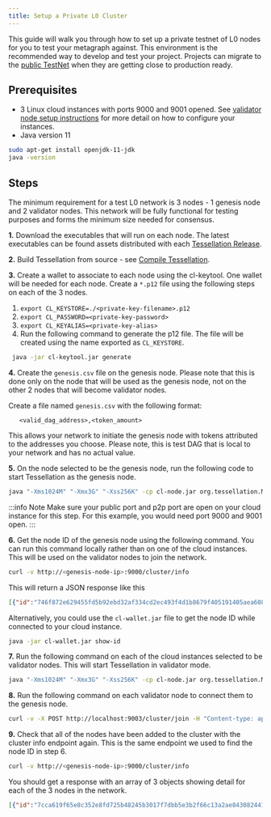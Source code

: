 ```yaml
---
title: Setup a Private L0 Cluster
---
```

<intro-end />

This guide will walk you through how to set up a private testnet of L0 nodes for you to test your metagraph against. This environment is the recommended way to develop and test your project.
Projects can migrate to the [public TestNet](/hypergraph/testnet) when they are getting close to production ready. 

## Prerequisites
- 3 Linux cloud instances with ports 9000 and 9001 opened. See [validator node setup instructions](/nodes/validator/providers) for more detail on how to configure your instances.
- Java version 11
```bash
sudo apt-get install openjdk-11-jdk
java -version
```

## Steps
The minimum requirement for a test L0 network is 3 nodes - 1 genesis node and 2 validator nodes. This network will be fully functional for testing purposes and forms the minimum size needed for consensus. 

**1.** Download the executables that will run on each node. The latest executables can be found assets distributed with each [Tessellation Release](https://github.com/Constellation-Labs/tessellation/releases).

**2.** Build Tessellation from source - see [Compile Tessellation](/statechannels/examples/compile-tessellation).

**3.** Create a wallet to associate to each node using the cl-keytool. One wallet will be needed for each node. Create a `*.p12` file using the following steps on each of the 3 nodes.
   1. `export CL_KEYSTORE=./<private-key-filename>.p12`
   2. `export CL_PASSWORD=<private-key-password>`
   3. `export CL_KEYALIAS=<private-key-alias>`
   4. Run the following command to generate the p12 file. The file will be created using the name exported as `CL_KEYSTORE`.
   ```bash
    java -jar cl-keytool.jar generate
   ```
   
**4.** Create the `genesis.csv` file on the genesis node. Please note that this is done only on the node that will be used as the genesis node, not on the other 2 nodes that will become validator nodes. 

Create a file named `genesis.csv` with the following format:
```csv
   <valid_dag_address>,<token_amount>
```  

This allows your network to initiate the genesis node with tokens attributed to the addresses you choose. Please note, this is test DAG that is local to your network and has no actual value.

**5.** On the node selected to be the genesis node, run the following code to start Tessellation as the genesis node. 
```bash
java "-Xms1024M" "-Xmx3G" "-Xss256K" -cp cl-node.jar org.tessellation.Main run-genesis ./genesis.csv --ip <genesis-node-ip> --public-port 9000 --p2p-port 9001 --cli-port 9003 --collateral 0 -e testnet
```

:::info Note
Make sure your public port and p2p port are open on your cloud instance for this step. For this example, you would need port 9000 and 9001 open. 
:::

**6.** Get the node ID of the genesis node using the following command. You can run this command locally rather than on one of the cloud instances. This will be used on the validator nodes to join the network. 
```bash
curl -v http://<genesis-node-ip>:9000/cluster/info
```

This will return a JSON response like this
```json
[{"id":"746f872e629455fd5b92ebd32af334cd2ec493f4d1b8679f405191405aea6083e8b63b740874962dcb71ce9bdaf6f1ea1a94ae6428a271c102265f80d5187a2d","ip":"13.40.100.125","publicPort":9000,"p2pPort":9001,"session":" db886897-b3b1-484e-b645-ba3659587099","state":"Ready"}]
```

Alternatively, you could use the `cl-wallet.jar` file to get the node ID while connected to your cloud instance.
```bash
java -jar cl-wallet.jar show-id
```

**7.** Run the following command on each of the cloud instances selected to be validator nodes. This will start Tessellation in validator mode. 
```bash
java "-Xms1024M" "-Xmx3G" "-Xss256K" -cp cl-node.jar org.tessellation.Main run-validator --ip <validator-node-ip> --public-port 9000 --p2p-port 9001 --cli-port 9003 --collateral 0 -e testnet
```

**8.** Run the following command on each validator node to connect them to the genesis node. 
```bash
curl -v -X POST http://localhost:9003/cluster/join -H "Content-type: application/json" -d '{ "id":"<genesis-node-id>", "ip": "<genesis-node-ip>", "p2pPort": <genesis-node-p2p-port> }'
```

**9.** Check that all of the nodes have been added to the cluster with the cluster info endpoint again. This is the same endpoint we used to find the node ID in step 6. 

```bash
curl -v http://<genesis-node-ip>:9000/cluster/info
```

You should get a response with an array of 3 objects showing detail for each of the 3 nodes in the network. 
```json
[{"id":"7cca619f65e8c352e8fd725b48245b3017f7dbb5e3b2f66c13a2ae843082441ffb433ac34212d232285fb90a3dd681a32ea0431e78854692bce6f0e1450163c8","ip" : "18.168.100.187","publicPort": 8000, "p2pPort": 8001,"session": "2fd78ed0-c5b3-48ae-800a-1c176987af99","state":"Ready"}, {"id":"548dd53d4fcd175ef5f0a5ed37c2f3c85438f745cd5a82b41b0daa54db37878eb959ea4475bbdc8db284d708759fcd3435db0d8c85fb28cc854dddd97d923a09","ip":"13.40.100.154","publicPort": 7000,"p2pPort": 7001,"session": "55876c28-bd25-4875-98e3-4e102b8458d9", "state":"Ready"},{"id":"746f872e629455fd5b92ebd32af334cd2ec493f4d1b8679f405191405aea6083e8b63b740874962dcb71ce9bdaf6f1ea1a94ae6428a271c102265f80d5187a2d","ip":"13.40.100.125","publicPort":9000,"p2pPort":9001,"session":" db886897-b3b1-484e-b645-ba3659587099", "state": "Ready"}]
```